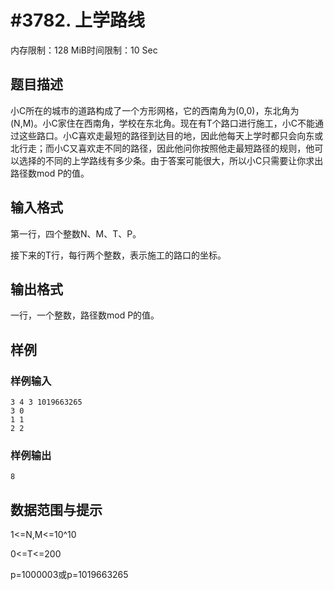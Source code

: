 # #3782. 上学路线

内存限制：128 MiB时间限制：10 Sec

## 题目描述

小C所在的城市的道路构成了一个方形网格，它的西南角为(0,0)，东北角为(N,M)。小C家住在西南角，学校在东北角。现在有T个路口进行施工，小C不能通过这些路口。小C喜欢走最短的路径到达目的地，因此他每天上学时都只会向东或北行走；而小C又喜欢走不同的路径，因此他问你按照他走最短路径的规则，他可以选择的不同的上学路线有多少条。由于答案可能很大，所以小C只需要让你求出路径数mod P的值。

## 输入格式

第一行，四个整数N、M、T、P。

接下来的T行，每行两个整数，表示施工的路口的坐标。

## 输出格式

一行，一个整数，路径数mod P的值。

## 样例

### 样例输入

    
    3 4 3 1019663265
    3 0
    1 1
    2 2
    
    

### 样例输出

    
    8
    

## 数据范围与提示

1<=N,M<=10^10

0<=T<=200

p=1000003或p=1019663265
